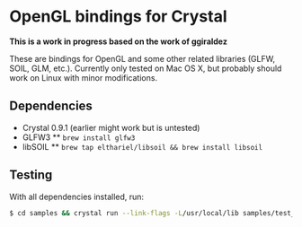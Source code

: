 # OpenGL bindings for Crystal

**This is a work in progress based on the work of ggiraldez**

These are bindings for OpenGL and some other related libraries (GLFW, SOIL, GLM, etc.). Currently only tested on Mac OS X, but probably should work on Linux with minor modifications.

## Dependencies

* Crystal 0.9.1 (earlier might work but is untested)
* GLFW3
** `brew install glfw3`
* libSOIL
** `brew tap elthariel/libsoil && brew install libsoil`

## Testing

With all dependencies installed, run:

```sh
$ cd samples && crystal run --link-flags -L/usr/local/lib samples/test_glfw.cr
```
